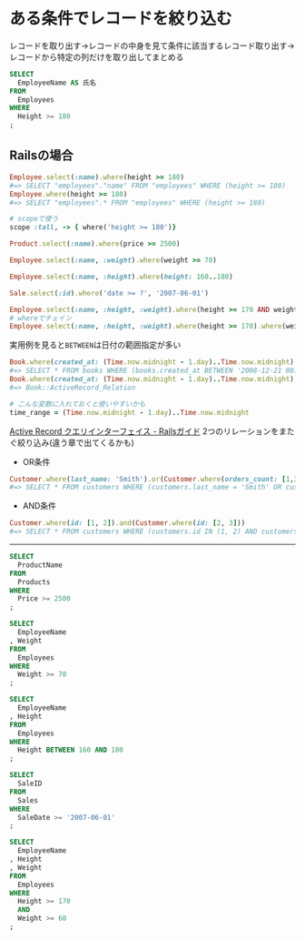 # ある条件でレコードを絞り込む
レコードを取り出す→レコードの中身を見て条件に該当するレコード取り出す→レコードから特定の列だけを取り出してまとめる
```sql
SELECT
  EmployeeName AS 氏名
FROM
  Employees
WHERE
  Height >= 180
;
```

## Railsの場合
```ruby
Employee.select(:name).where(height >= 180)
#=> SELECT "employees"."name" FROM "employees" WHERE (height >= 180)
Employee.where(height >= 180)
#=> SELECT "employees".* FROM "employees" WHERE (height >= 180)

# scopeで使う
scope :tall, -> { where('height >= 180')}

Product.select(:name).where(price >= 2500)

Employee.select(:name, :weight).where(weight >= 70)

Employee.select(:name, :height).where(height: 160..180)

Sale.select(:id).where('date >= ?', '2007-06-01')

Employee.select(:name, :height, :weight).where(height >= 170 AND weight >=60)
# whereでチェイン
Employee.select(:name, :height, :weight).where(height >= 170).where(weight >=60)
```
実用例を見ると`BETWEEN`は日付の範囲指定が多い
```ruby
Book.where(created_at: (Time.now.midnight - 1.day)..Time.now.midnight)
#=> SELECT * FROM books WHERE (books.created_at BETWEEN '2008-12-21 00:00:00' AND '2008-12-22 00:00:00')
Book.where(created_at: (Time.now.midnight - 1.day)..Time.now.midnight).class
#=> Book::ActiveRecord_Relation

# こんな変数に入れておくと使いやすいかも
time_range = (Time.now.midnight - 1.day)..Time.now.midnight
```
[Active Record クエリインターフェイス \- Railsガイド](https://railsguides.jp/active_record_querying.html#or%E6%9D%A1%E4%BB%B6)
2つのリレーションをまたぐ絞り込み(違う章で出てくるかも)
- OR条件
```ruby
Customer.where(last_name: 'Smith').or(Customer.where(orders_count: [1,3,5]))
#=> SELECT * FROM customers WHERE (customers.last_name = 'Smith' OR customers.orders_count IN (1,3,5))
```
- AND条件
```ruby
Customer.where(id: [1, 2]).and(Customer.where(id: [2, 3]))
#=> SELECT * FROM customers WHERE (customers.id IN (1, 2) AND customers.id IN (2, 3))
```

----
```sql
SELECT
  ProductName
FROM
  Products
WHERE
  Price >= 2500
;

SELECT
  EmployeeName
, Weight
FROM
  Employees
WHERE
  Weight >= 70
;

SELECT
  EmployeeName
, Height
FROM
  Employees
WHERE
  Height BETWEEN 160 AND 180
;

SELECT
  SaleID
FROM
  Sales
WHERE
  SaleDate >= '2007-06-01'
;

SELECT
  EmployeeName
, Height
, Weight
FROM
  Employees
WHERE
  Height >= 170
  AND
  Weight >= 60
;
```
